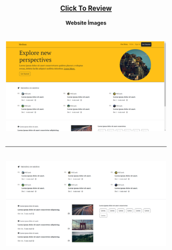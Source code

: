<h2 align="center"><a href="https://atifsimsek.github.io/html-css-js-projects/Html-Css-Js%20WebSite%20Project/05%20-%20Medium%20Clone%20Site%20Bootstrap/index.html">Click To Review</a> </h2>


<h3 align="center">Website İmages</h3>
<br/>


<p align="center"><img  src="img/img-1.png"  width="500" ></p>

<br/>

---

<br/>

<p align="center"><img src="img/img-2.png"  width="500" ></p>

